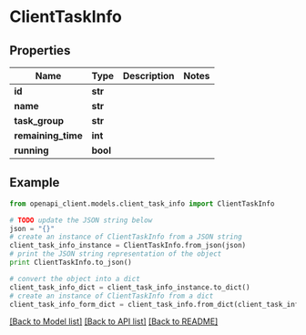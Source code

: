 # ClientTaskInfo


## Properties
Name | Type | Description | Notes
------------ | ------------- | ------------- | -------------
**id** | **str** |  | 
**name** | **str** |  | 
**task_group** | **str** |  | 
**remaining_time** | **int** |  | 
**running** | **bool** |  | 

## Example

```python
from openapi_client.models.client_task_info import ClientTaskInfo

# TODO update the JSON string below
json = "{}"
# create an instance of ClientTaskInfo from a JSON string
client_task_info_instance = ClientTaskInfo.from_json(json)
# print the JSON string representation of the object
print ClientTaskInfo.to_json()

# convert the object into a dict
client_task_info_dict = client_task_info_instance.to_dict()
# create an instance of ClientTaskInfo from a dict
client_task_info_form_dict = client_task_info.from_dict(client_task_info_dict)
```
[[Back to Model list]](../README.md#documentation-for-models) [[Back to API list]](../README.md#documentation-for-api-endpoints) [[Back to README]](../README.md)


